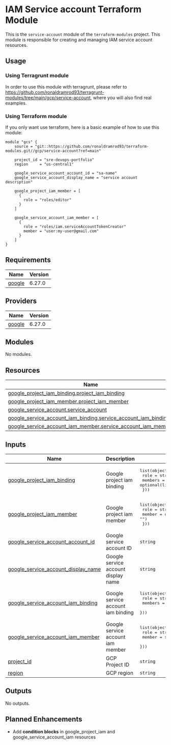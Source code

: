 # IAM Service account Terraform Module

This is the `service-account` module of the `terraform-modules` project. This module is responsible for creating and managing IAM service account resources.

## Usage

### Using Terragrunt module

In order to use this module with terragrunt, please refer to https://github.com/ronaldramrod93/terragrunt-modules/tree/main/gcp/service-account, where you will also find real examples.

### Using Terraform module

If you only want use terraform, here is a basic example of how to use this module:

```hcl
module "gcs" {
    source = "git::https://github.com/ronaldramrod93/terraform-modules.git//gcp/service-account?ref=main"

    project_id = "sre-devops-portfolio"
    region     = "us-central1"
    
    google_service_account_account_id = "sa-name"
    google_service_account_display_name = "service account description"
  
    google_project_iam_member = [
      {
        role = "roles/editor"
      }
    ]

    google_service_account_iam_member = [
      {
        role = "roles/iam.serviceAccountTokenCreator"
        member = "user:my-user@gmail.com"
      }
    ]
}
```

## Requirements

| Name | Version |
|------|---------|
| <a name="requirement_google"></a> [google](#requirement\_google) | 6.27.0 |

## Providers

| Name | Version |
|------|---------|
| <a name="provider_google"></a> [google](#provider\_google) | 6.27.0 |

## Modules

No modules.

## Resources

| Name | Type |
|------|------|
| [google_project_iam_binding.project_iam_binding](https://registry.terraform.io/providers/hashicorp/google/6.27.0/docs/resources/project_iam_binding) | resource |
| [google_project_iam_member.project_iam_member](https://registry.terraform.io/providers/hashicorp/google/6.27.0/docs/resources/project_iam_member) | resource |
| [google_service_account.service_account](https://registry.terraform.io/providers/hashicorp/google/6.27.0/docs/resources/service_account) | resource |
| [google_service_account_iam_binding.service_account_iam_binding](https://registry.terraform.io/providers/hashicorp/google/6.27.0/docs/resources/service_account_iam_binding) | resource |
| [google_service_account_iam_member.service_account_iam_member](https://registry.terraform.io/providers/hashicorp/google/6.27.0/docs/resources/service_account_iam_member) | resource |

## Inputs

| Name | Description | Type | Default | Required |
|------|-------------|------|---------|:--------:|
| <a name="input_google_project_iam_binding"></a> [google\_project\_iam\_binding](#input\_google\_project\_iam\_binding) | Google project iam binding | <pre>list(object({<br>      role = string<br>      members = optional(list(string), [])<br>    }))</pre> | `[]` | no |
| <a name="input_google_project_iam_member"></a> [google\_project\_iam\_member](#input\_google\_project\_iam\_member) | Google project iam member | <pre>list(object({<br>      role = string<br>      member = optional(string, "")<br>    }))</pre> | `[]` | no |
| <a name="input_google_service_account_account_id"></a> [google\_service\_account\_account\_id](#input\_google\_service\_account\_account\_id) | Google service account ID | `string` | n/a | yes |
| <a name="input_google_service_account_display_name"></a> [google\_service\_account\_display\_name](#input\_google\_service\_account\_display\_name) | Google service account display name | `string` | n/a | yes |
| <a name="input_google_service_account_iam_binding"></a> [google\_service\_account\_iam\_binding](#input\_google\_service\_account\_iam\_binding) | Google service account iam binding | <pre>list(object({<br>      role = string<br>      members = list(string)<br>    }))</pre> | `[]` | no |
| <a name="input_google_service_account_iam_member"></a> [google\_service\_account\_iam\_member](#input\_google\_service\_account\_iam\_member) | Google service account iam member | <pre>list(object({<br>      role = string<br>      member = string<br>    }))</pre> | `[]` | no |
| <a name="input_project_id"></a> [project\_id](#input\_project\_id) | GCP Project ID | `string` | n/a | yes |
| <a name="input_region"></a> [region](#input\_region) | GCP region | `string` | n/a | yes |

## Outputs

No outputs.

## Planned Enhancements
- Add **condition blocks** in google_project_iam and google_service_account_iam resources
